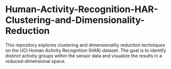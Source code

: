 # Human-Activity-Recognition-HAR-Clustering-and-Dimensionality-Reduction
This repository explores clustering and dimensionality reduction techniques on the UCI Human Activity Recognition (HAR) dataset. The goal is to identify distinct activity groups within the sensor data and visualize the results in a reduced-dimensional space.

